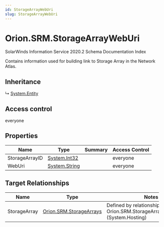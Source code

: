 ```yaml
---
id: StorageArrayWebUri
slug: StorageArrayWebUri
---
```


# Orion.SRM.StorageArrayWebUri

SolarWinds Information Service 2020.2 Schema Documentation Index

Contains information used for building link to Storage Array in the Network Atlas.

## Inheritance

↳ [System.Entity](./../System/Entity)

## Access control

everyone

## Properties

| Name | Type | Summary | Access Control |
| ------ | ------ | ------ | ------ |
| StorageArrayID | [System.Int32](https://docs.microsoft.com/en-us/dotnet/api/system.int32) |  | everyone |
| WebUri | [System.String](https://docs.microsoft.com/en-us/dotnet/api/system.string) |  | everyone |

## Target Relationships

| Name | Type | Notes |
| ------ | ------ | ------ |
| StorageArray | [Orion.SRM.StorageArrays](./../Orion.SRM/StorageArrays) | Defined by relationship Orion.SRM.StorageArraysHostsWebUri (System.Hosting) |


